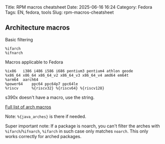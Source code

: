 Title: RPM macros cheatsheet
Date: 2025-06-16 16:24
Category: Fedora
Tags: EN, fedora, tools
Slug: rpm-macros-cheatsheet

## Architecture macros

Basic filtering
```
%ifarch
%ifnarch
```

Macros applicable to Fedora
```
%ix86   i386 i486 i586 i686 pentium3 pentium4 athlon geode
%x86_64	x86_64 x86_64_v2 x86_64_v3 x86_64_v4 amd64 em64t
%arm64	aarch64
%power64	ppc64 ppc64p7 ppc64le
%riscv		%{riscv32} %{riscv64} %{riscv128}
```

s390x doesn't have a macro, use the string.

[Full list of arch macros](https://github.com/rpm-software-management/rpm/blob/f8fb0690582b60307c7ec6f8babb48d49b2578ad/macros.in#L1121)

Note: `%{java_arches}` is there if needed.

Super important note: If a package is noarch, you can't filter the arches with `%ifarch`/`%ifnarch`, `%ifarch` in such case only matches `noarch`.
This only works correctly for arched packages.
